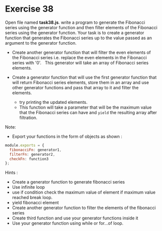 # Exercise 38

Open file named **task38.js**. write a program to generate the Fibonacci series using the generator function and then filter elements of the Fibonacci series using the generator function.
Your task is to create a generator function that generates the Fibonacci series up to the value passed as an argument to the generator function.

- Create another generator function that will filter the even elements of the Fibonacci series i.e. replace the even elements in the Fibonacci series with '0'.
  This generator will take an array of Fibonacci series elements.

- Create a generator function that will use the first generator function that will return Fibonacci series elements, store them in an array and use other generator functions and pass that array to it and filter the elements.
  - try printing the updated elements.
  - This function will take a parameter that will be the maximum value that the Fibonacci series can have and `yield` the resulting array after filtration.

Note:

- Export your functions in the form of objects as shown :

```js
module.exports = {
  fibonacciFn: generator1,
  filterFn: generator2,
  checkFn: function3
};
```

Hints :

- Create a generator function to generate fibonacci series
- Use infinite loop
- use if condition check the maximum value of element if maximum value reached break loop.
- yield fibonacci element
- Create another generator function to filter the elements of the fibonacci series
- Create third function and use your generator functions inside it
- Use your generator function using while or for...of loop.
